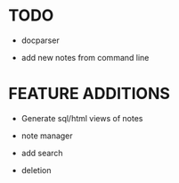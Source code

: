 # TODO

 * docparser

 * add new notes from command line

# FEATURE ADDITIONS

 * Generate sql/html views of notes

 * note manager

 * add search

 * deletion
